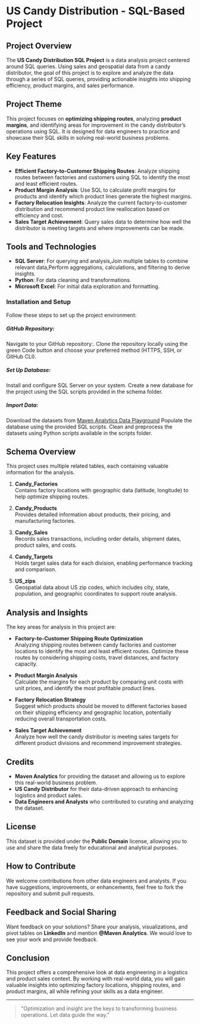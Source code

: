 # US Candy Distribution - SQL-Based Project

## Project Overview
The **US Candy Distribution SQL Project** is a data analysis project centered around SQL queries. Using sales and geospatial data from a candy distributor, the goal of this project is to explore and analyze the data through a series of SQL queries, providing actionable insights into shipping efficiency, product margins, and sales performance.

## Project Theme
This project focuses on **optimizing shipping routes**, analyzing **product margins**, and identifying areas for improvement in the candy distributor’s operations using SQL. It is designed for data engineers to practice and showcase their SQL skills in solving real-world business problems.

## Key Features
- **Efficient Factory-to-Customer Shipping Routes**: Analyze shipping routes between factories and customers using SQL to identify the most and least efficient routes.
- **Product Margin Analysis**: Use SQL to calculate profit margins for products and identify which product lines generate the highest margins.
- **Factory Relocation Insights**: Analyze the current factory-to-customer distribution and recommend product line reallocation based on efficiency and cost.
- **Sales Target Achievement**: Query sales data to determine how well the distributor is meeting targets and where improvements can be made.

## Tools and Technologies
- **SQL Server**: For querying and analysis,Join multiple tables to combine relevant data,Perform aggregations, calculations, and filtering to derive insights.
- **Python**: For data cleaning and transformations.
- **Microsoft Excel**: For initial data exploration and formatting.

### Installation and Setup
Follow these steps to set up the project environment:

##### GitHub Repository:
Navigate to your GitHub repository:.
Clone the repository locally using the green Code button and choose your preferred method (HTTPS, SSH, or GitHub CLI).

##### Set Up Database:
Install and configure SQL Server on your system.
Create a new database for the project using the SQL scripts provided in the schema folder.

##### Import Data:
Download the datasets from [Maven Analytics Data Playground](./https://mavenanalytics.io/data-playground)
Populate the database using the provided SQL scripts.
Clean and preprocess the datasets using Python scripts available in the scripts folder.

## Schema Overview
This project uses multiple related tables, each containing valuable information for the analysis.

1. **Candy_Factories**  
   Contains factory locations with geographic data (latitude, longitude) to help optimize shipping routes.
   
2. **Candy_Products**  
   Provides detailed information about products, their pricing, and manufacturing factories.
   
3. **Candy_Sales**  
   Records sales transactions, including order details, shipment dates, product sales, and costs.
   
4. **Candy_Targets**  
   Holds target sales data for each division, enabling performance tracking and comparison.
   
5. **US_zips**  
   Geospatial data about US zip codes, which includes city, state, population, and geographic coordinates to support route analysis.

## Analysis and Insights
The key areas for analysis in this project are:

- **Factory-to-Customer Shipping Route Optimization**  
  Analyzing shipping routes between candy factories and customer locations to identify the most and least efficient routes. Optimize these routes by considering shipping costs, travel distances, and factory capacity.

- **Product Margin Analysis**  
  Calculate the margins for each product by comparing unit costs with unit prices, and identify the most profitable product lines.

- **Factory Relocation Strategy**  
  Suggest which products should be moved to different factories based on their shipping efficiency and geographic location, potentially reducing overall transportation costs.

- **Sales Target Achievement**  
  Analyze how well the candy distributor is meeting sales targets for different product divisions and recommend improvement strategies.

## Credits
- **Maven Analytics** for providing the dataset and allowing us to explore this real-world business problem.
- **US Candy Distributor** for their data-driven approach to enhancing logistics and product sales.
- **Data Engineers and Analysts** who contributed to curating and analyzing the dataset.

## License
This dataset is provided under the **Public Domain** license, allowing you to use and share the data freely for educational and analytical purposes.

## How to Contribute
We welcome contributions from other data engineers and analysts. If you have suggestions, improvements, or enhancements, feel free to fork the repository and submit pull requests.

## Feedback and Social Sharing
Want feedback on your solutions? Share your analysis, visualizations, and pivot tables on **LinkedIn** and mention **@Maven Analytics**. We would love to see your work and provide feedback.

## Conclusion
This project offers a comprehensive look at data engineering in a logistics and product sales context. By working with real-world data, you will gain valuable insights into optimizing factory locations, shipping routes, and product margins, all while refining your skills as a data engineer.

---
> "Optimization and insight are the keys to transforming business operations. Let data guide the way."

